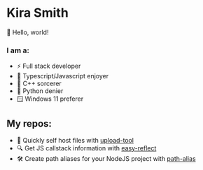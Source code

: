 # Kira Smith

👋 Hello, world!

### I am a:

* ⚡ Full stack developer
* 🚀 Typescript/Javascript enjoyer
* 🔮 C++ sorcerer
* 🐍 Python denier
* 🪟 Windows 11 preferer

## My repos:

* 📂 Quickly self host files with [upload-tool](https://github.com/KiraSmith-Dev/upload-tool)
* 🔍 Get JS callstack information with [easy-reflect](https://github.com/KiraSmith-Dev/easy-reflect)
* 🛠️ Create path aliases for your NodeJS project with [path-alias](https://github.com/KiraSmith-Dev/path-alias)
